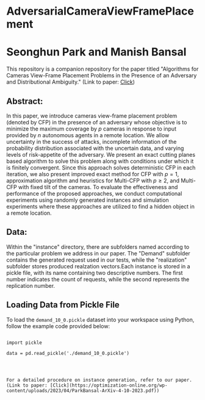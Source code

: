 # AdversarialCameraViewFramePlacement

# Seonghun Park and Manish Bansal
This repository is a companion repository for the paper titled "Algorithms for Cameras View-Frame Placement Problems in the Presence of an Adversary and Distributional Ambiguity." (Link to paper: [Click](https://optimization-online.org/wp-content/uploads/2023/04/ParkBansal-ArXiv-4-10-2023.pdf))

## Abstract:

In this paper, we introduce cameras view-frame placement problem (denoted by CFP) in the presence of an adversary whose objective is to minimize the maximum coverage by $p$ cameras in response to input provided by $n$ autonomous agents in a remote location. We allow uncertainty in the success of attacks, incomplete information of the probability distribution associated with the uncertain data, and varying levels of risk-appetite of the adversary. We present an exact cutting planes based algorithm to solve this problem along with conditions under which it is finitely convergent. Since this approach solves deterministic CFP in each iteration, we also present improved exact method for CFP with $p=1$, approximation algorithm and heuristics for Multi-CFP with $p\geq 2$, and Multi-CFP with fixed tilt of the cameras. To evaluate the effectiveness and performance of the proposed approaches, we conduct computational experiments using randomly generated instances and simulation experiments where these approaches are utilized to find a hidden object in a remote location.

## Data:

Within the "instance" directory, there are subfolders named according to the particular problem we address in our paper. The "Demand" subfolder contains the generated request used in our tests, while the "realization" subfolder stores produced realzation vectors.Each instance is stored in a pickle file, with its name containing two descriptive numbers. The first number indicates the count of requests, while the second represents the replication number. 

## Loading Data from Pickle File

To load the `demand_10_0.pickle` dataset into your workspace using Python, follow the example code provided below:

```import pandas as pd

import pickle

data = pd.read_pickle('./demand_10_0.pickle')




For a detailed procedure on instance generation, refer to our paper. (Link to paper: [Click](https://optimization-online.org/wp-content/uploads/2023/04/ParkBansal-ArXiv-4-10-2023.pdf))
